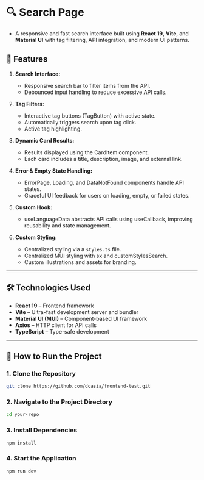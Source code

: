# 🔍 Search Page

- A responsive and fast search interface built using **React 19**, **Vite**, and **Material UI** with tag filtering,
  API integration, and modern UI patterns.


## 🚀 **Features**

1. **Search Interface:**
   - Responsive search bar to filter items from the API.
   - Debounced input handling to reduce excessive API calls.

2. **Tag Filters:**
   - Interactive tag buttons (TagButton) with active state.
   - Automatically triggers search upon tag click.
   - Active tag highlighting.

3. **Dynamic Card Results:**
   - Results displayed using the CardItem component.
   - Each card includes a title, description, image, and external link.

4. **Error & Empty State Handling:**
   - ErrorPage, Loading, and DataNotFound components handle API states.
   - Graceful UI feedback for users on loading, empty, or failed states.
   
5. **Custom Hook:**
   - useLanguageData abstracts API calls using useCallback, improving reusability and state management.


5. **Custom Styling:**
   - Centralized styling via a `styles.ts` file.
   - Centralized MUI styling with sx and customStylesSearch. 
   - Custom illustrations and assets for branding.

---

## 🛠️ **Technologies Used**

- **React 19** – Frontend framework
- **Vite** –  Ultra-fast development server and bundler
- **Material UI (MUI)** –  Component-based UI framework
- **Axios** – HTTP client for API calls
- **TypeScript** – Type-safe development

---

## 🔑 **How to Run the Project**

### 1. **Clone the Repository**
```bash
git clone https://github.com/dcasia/frontend-test.git
```

### 2. **Navigate to the Project Directory**
```bash
cd your-repo
```

### 3. **Install Dependencies**
```bash
npm install
```

### 4. **Start the Application**
```bash
npm run dev
```